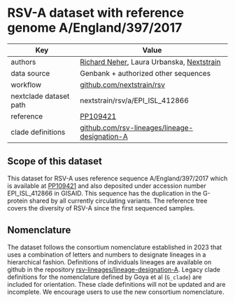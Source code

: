 # RSV-A dataset with reference genome A/England/397/2017

| Key                    | Value                                                                                                               |
| ---------------------- | --------------------------------------------------------------------------------------------------------------------|
| authors                | [Richard Neher](https://neherlab.org), Laura Urbanska, [Nextstrain](https://nextstrain.org)                         |
| data source            | Genbank + authorized other sequences                                                                                |
| workflow               | [github.com/nextstrain/rsv](https://github.com/nextstrain/rsv)                                                      |
| nextclade dataset path | nextstrain/rsv/a/EPI_ISL_412866                                                                                     |
| reference              | [PP109421](https://www.ncbi.nlm.nih.gov/nuccore/PP109421.1)                                                                                                      |
| clade definitions      | [github.com/rsv-lineages/lineage-designation-A](https://github.com/rsv-lineages/lineage-designation-A)              |

## Scope of this dataset
This dataset for RSV-A uses reference sequence A/England/397/2017 which is available at [PP109421](https://www.ncbi.nlm.nih.gov/nuccore/PP109421.1) and also deposited under accession number EPI_ISL_412866 in GISAID. 
This sequence has the duplication in the G-protein shared by all currently circulating variants.
The reference tree covers the diversity of RSV-A since the first sequenced samples.


## Nomenclature
The dataset follows the consortium nomenclature established in 2023 that uses a combination of letters and numbers to designate lineages in a hierarchical fashion.
Definitions of individuals lineages are available on github in the repository [rsv-lineages/lineage-designation-A](https://github.com/rsv-lineages/lineage-designation-A).
Legacy clade definitions for the nomenclature defined by Goya et al (`G_clade`) are included for orientation. These clade definitions will not be updated and are incomplete. We encourage users to use the new consortium nomenclature.
